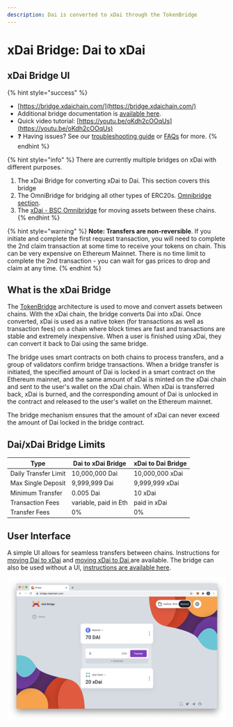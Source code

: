```yaml
---
description: Dai is converted to xDai through the TokenBridge
---
```


# xDai Bridge: Dai to xDai

## xDai Bridge UI

{% hint style="success" %}
* [https://bridge.xdaichain.com/](https://bridge.xdaichain.com/)
* Additional bridge documentation is [available here](https://docs.tokenbridge.net/xdai-bridge/about).
* Quick video tutorial: [https://youtu.be/oKdh2cOOqUs](https://youtu.be/oKdh2cOOqUs)
* :question: Having issues? See our [troubleshooting guide](troubleshooting.md) or [FAQs](../../../about-gc/faqs/bridges-xdai-bridge-and-omnibridge.md) for more.
{% endhint %}

{% hint style="info" %}
There are currently multiple bridges on xDai with different purposes.

1. The xDai Bridge for converting xDai to Dai. This section covers this bridge
2. &#x20;The OmniBridge for bridging all other types of ERC20s. [Omnibridge section](../omnibridge/).
3. The [xDai - BSC Omnibridge](../omnibridge/binance-smart-chain-omnibridge/) for moving assets between these chains.
{% endhint %}

{% hint style="warning" %}
**Note: Transfers are non-reversible**. If you initiate and complete the first request transaction, you will need to complete the 2nd claim transaction at some time to receive your tokens on chain. This can be very expensive on Ethereum Mainnet. There is no time limit to complete the 2nd transaction - you can wait for gas prices to drop and claim at any time.
{% endhint %}

## What is the xDai Bridge

The [TokenBridge](https://docs.tokenbridge.net/) architecture is used to move and convert assets between chains.  With the xDai chain, the bridge converts Dai into xDai. Once converted, xDai is used as a native token (for transactions as well as transaction fees) on a chain where block times are fast and transactions are stable and extremely inexpensive. When a user is finished using xDai, they can convert it back to Dai using the same bridge.

The bridge uses smart contracts on both chains to process transfers, and a group of validators confirm bridge transactions. When a bridge transfer is initiated, the specified amount of Dai is locked in a smart contract on the Ethereum mainnet, and the same amount of xDai is minted on the xDai chain and sent to the user's wallet on the xDai chain.  When xDai is transferred back, xDai is burned, and the corresponding amount of Dai is unlocked in the contract and released to the user's wallet on the Ethereum mainnet.

The bridge mechanism ensures that the amount of xDai can never exceed the amount of Dai locked in the bridge contract.

## Dai/xDai Bridge Limits

| Type                 | Dai to xDai Bridge    | xDai to Dai Bridge |
| -------------------- | --------------------- | ------------------ |
| Daily Transfer Limit | 10,000,000 Dai        | 10,000,000 xDai    |
| Max Single Deposit   | 9,999,999 Dai         | 9,999,999 xDai     |
| Minimum Transfer     | 0.005 Dai             | 10 xDai            |
| Transaction Fees     | variable, paid in Eth | paid in xDai       |
| Transfer Fees        | 0%                    | 0%                 |

## User Interface

A simple UI allows for seamless transfers between chains. Instructions for [moving Dai to xDai](moving-dai-to-xdai.md) and [moving xDai to Dai ](moving-xdai-to-dai.md)are available.  The bridge can also be used without a UI, [instructions are available here](https://docs.tokenbridge.net/xdai-bridge/how-to-use-xdai-bridge-without-ui).

![](../../../.gitbook/assets/xDai-Bridge.png)

